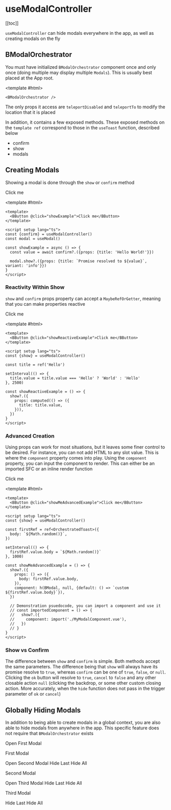 # useModalController

<ContentsSidebar>

[[toc]]

</ContentsSidebar>
<div class="lead mb-5">

`useModalController` can hide modals everywhere in the app, as well as creating modals on the fly

</div>

<UsePluginAlert />

## BModalOrchestrator

You must have initialized `BModalOrchestrator` component once and only once (doing multiple may display multiple `Modals`). This is usually best placed at the App root.

<HighlightCard>

<template #html>

```vue-html
<BModalOrchestrator />
```

  </template>
</HighlightCard>

The only props it access are `teleportDisabled` and `teleportTo` to modify the location that it is placed

In addition, it contains a few exposed methods. These exposed methods on the `template ref` correspond to those in the `useToast` function, described below

- confirm
- show
- modals

## Creating Modals

Showing a modal is done through the `show` or `confirm` method

<HighlightCard>
  <BButton @click="showExample">Click me</BButton>

<template #html>

```vue
<template>
  <BButton @click="showExample">Click me</BButton>
</template>

<script setup lang="ts">
const {confirm} = useModalController()
const modal = useModal()

const showExample = async () => {
  const value = await confirm?.({props: {title: 'Hello World!'}})

  modal.show?.({props: {title: `Promise resolved to ${value}`, variant: 'info'}})
}
</script>
```

  </template>
</HighlightCard>

### Reactivity Within Show

`show` and `confirm` props property can accept a `MaybeRefOrGetter`, meaning that you can make properties reactive

<HighlightCard>
  <BButton @click="showReactiveExample">Click me</BButton>

<template #html>

```vue
<template>
  <BButton @click="showReactiveExample">Click me</BButton>
</template>

<script setup lang="ts">
const {show} = useModalController()

const title = ref('Hello')

setInterval(() => {
  title.value = title.value === 'Hello' ? 'World' : 'Hello'
}, 2500)

const showReactiveExample = () => {
  show?.({
    props: computed(() => ({
      title: title.value,
    })),
  })
}
</script>
```

  </template>
</HighlightCard>

### Advanced Creation

Using props can work for most situations, but it leaves some finer control to be desired. For instance, you can not add HTML to any slot value. This is where the `component` property comes into play. Using the `component` property, you can input the component to render. This can either be an imported SFC or an inline render function

<HighlightCard>
  <BButton @click="showMeAdvancedExample">Click me</BButton>

<template #html>

```vue
<template>
  <BButton @click="showMeAdvancedExample">Click me</BButton>
</template>

<script setup lang="ts">
const {show} = useModalController()

const firstRef = ref<OrchestratedToast>({
  body: `${Math.random()}`,
})

setInterval(() => {
  firstRef.value.body = `${Math.random()}`
}, 1000)

const showMeAdvancedExample = () => {
  show?.({
    props: () => ({
      body: firstRef.value.body,
    }),
    component: h(BModal, null, {default: () => `custom ${firstRef.value.body}`}),
  })

  // Demonstration psuedocode, you can import a component and use it
  // const importedComponent = () => {
  //   show?.({
  //     component: import('./MyModalComponent.vue'),
  //   })
  // }
}
</script>
```

  </template>
</HighlightCard>

### Show vs Confirm

The difference between `show` and `confirm` is simple. Both methods accept the same parameters. The difference being that `show` will always have its promise resolve to `true`, whereas `confirm` can be one of `true`, `false`, or `null`. Clicking the `ok` button will resolve to `true`, `cancel` to `false` and any other closable action `null` (clicking the backdrop, or some other custom closing action. More accurately, when the `hide` function does not pass in the trigger parameter of `ok` or `cancel`)

## Globally Hiding Modals

In addition to being able to create modals in a global context, you are also able to hide modals from anywhere in the app. This specific feature does not require that `BModalOrchestrator` exists

<HighlightCard>
  <BButton @click="nestedModal1 = !nestedModal1">Open First Modal</BButton>
  <BModal v-model="nestedModal1" title="First Modal" ok-only>
    <p class="my-2">First Modal</p>
    <BButtonGroup>
      <BButton @click="nestedModal2 = !nestedModal2">Open Second Modal</BButton>
      <BButton @click="hide">Hide Last</BButton>
      <BButton @click="hideAll">Hide All</BButton>
    </BButtonGroup>
  </BModal>
  <BModal v-model="nestedModal2" title="Second Modal" ok-only>
    <p class="my-2">Second Modal</p>
    <BButtonGroup>
      <BButton @click="nestedModal3 = !nestedModal3" size="sm">Open Third Modal</BButton>
      <BButton @click="hide">Hide Last</BButton>
      <BButton @click="hideAll">Hide All</BButton>
    </BButtonGroup>
  </BModal>
  <BModal v-model="nestedModal3" title="Third Modal" ok-only>
    <p class="my-1">Third Modal</p>
    <BButtonGroup>
      <BButton @click="hide">Hide Last</BButton>
      <BButton @click="hideAll">Hide All</BButton>
    </BButtonGroup>
  </BModal>
  <template #html>

```vue
<template>
  <BButton @click="nestedModal1 = !nestedModal1">Open First Modal</BButton>
  <BModal v-model="nestedModal1" title="First Modal" ok-only>
    <p class="my-2">First Modal</p>
    <BButtonGroup>
      <BButton @click="nestedModal2 = !nestedModal2">Open Second Modal</BButton>
      <BButton @click="hide">Hide Last</BButton>
      <BButton @click="hideAll">Hide All</BButton>
    </BButtonGroup>
  </BModal>
  <BModal v-model="nestedModal2" title="Second Modal" ok-only>
    <p class="my-2">Second Modal</p>
    <BButtonGroup>
      <BButton @click="nestedModal3 = !nestedModal3" size="sm">Open Third Modal</BButton>
      <BButton @click="hide">Hide Last</BButton>
      <BButton @click="hideAll">Hide All</BButton>
    </BButtonGroup>
  </BModal>
  <BModal v-model="nestedModal3" title="Third Modal" ok-only>
    <p class="my-1">Third Modal</p>
    <BButtonGroup>
      <BButton @click="hide">Hide Last</BButton>
      <BButton @click="hideAll">Hide All</BButton>
    </BButtonGroup>
  </BModal>
</template>

<script setup lang="ts">
const nestedModal1 = ref(false)
const nestedModal2 = ref(false)
const nestedModal3 = ref(false)

const {hide, hideAll} = useModalController()
</script>
```

  </template>
</HighlightCard>

<script setup lang="ts">
import {BButton, BModal, useModalController, BButtonGroup, useModal} from 'bootstrap-vue-next'
import HighlightCard from '../../components/HighlightCard.vue'
import ContentsSidebar from '../../components/ContentsSidebar.vue'
import UsePluginAlert from '../../components/UsePluginAlert.vue'
import {ref, computed, h, onMounted} from 'vue'

const nestedModal1 = ref(false)
const nestedModal2 = ref(false)
const nestedModal3 = ref(false)

const {hide, hideAll, show, confirm, modals} = useModalController()
const modal = useModal()

const title = ref('Hello')

onMounted(() => {
  setInterval(() => {
    title.value = title.value === 'Hello' ? 'World' : 'Hello'
  }, 1000)
})

const showExample = async () => {
  const value = await confirm?.({ props: { title: 'Hello World!' } })

  modal.show?.({ props: { title: `Promise resolved to ${value}`, variant: 'info' } })
}

const showReactiveExample = () => {
  show?.({
    props: computed(() => ({
      title: title.value
    }))
  })
}

const showMeAdvancedExample = () => {
  show?.({
    props: () => ({
      body: title.value,
    }),
    component: computed(() =>
      title.value === 'Hello'
        ? BModal
        : h(BModal, null, {default: () => `custom ${title.value}`})
    ),
  })
}
</script>
